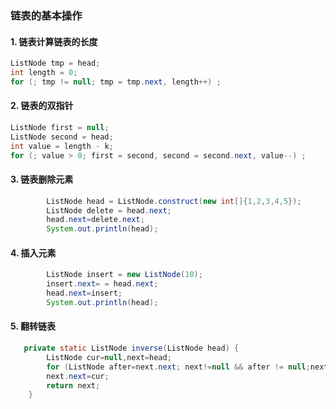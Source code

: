 
### 链表的基本操作

#### 1. 链表计算链表的长度
~~~java
ListNode tmp = head;
int length = 0;
for (; tmp != null; tmp = tmp.next, length++) ;
~~~

#### 2. 链表的双指针

~~~java
ListNode first = null;
ListNode second = head;
int value = length - k;
for (; value > 0; first = second, second = second.next, value--) ;
~~~

#### 3. 链表删除元素
~~~java
        ListNode head = ListNode.construct(new int[]{1,2,3,4,5});
        ListNode delete = head.next;
        head.next=delete.next;
        System.out.println(head);
~~~

#### 4. 插入元素

~~~java
        ListNode insert = new ListNode(10);
        insert.next= = head.next;
        head.next=insert;
        System.out.println(head);
~~~

#### 5. 翻转链表

~~~java
   private static ListNode inverse(ListNode head) {
        ListNode cur=null,next=head;
        for (ListNode after=next.next; next!=null && after != null;next.next=cur,cur=next,next=after,after=next.next);
        next.next=cur;
        return next;
    }
~~~